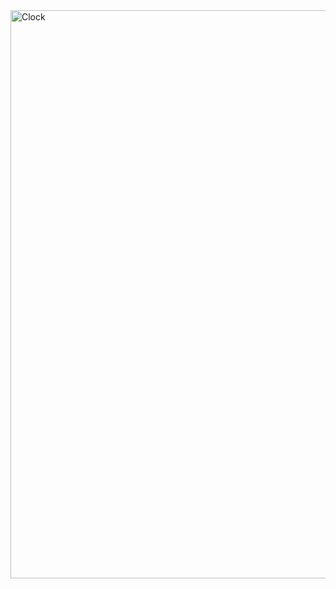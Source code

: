 <img width="1919" height="909" alt="Clock" src="https://github.com/user-attachments/assets/d4cb93b2-b251-465c-bd12-c09e3719d0d9" />
